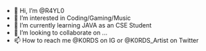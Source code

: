 - 👋 Hi, I’m @R4YL0
- 👀 I’m interested in Coding/Gaming/Music
- 🌱 I’m currently learning JAVA as an CSE Student
- 💞️ I’m looking to collaborate on ...
- 📫 How to reach me @K0RDS on IG or @K0RDS_Artist on Twitter

<!---
R4YL0/R4YL0 is a ✨ special ✨ repository because its `README.md` (this file) appears on your GitHub profile.
You can click the Preview link to take a look at your changes.
--->
